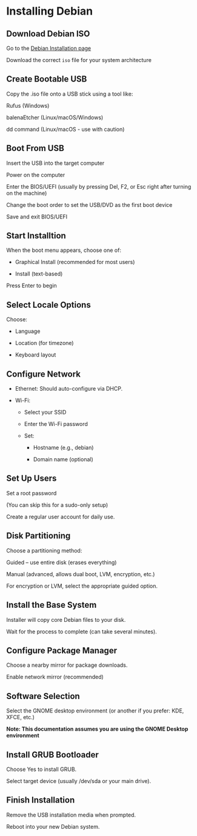 # Installing Debian

## Download Debian ISO

Go to the [Debian Installation page](https://www.debian.org/distrib/netinst)

Download the correct `iso` file for your system architecture

## Create Bootable USB

Copy the .iso file onto a USB stick using a tool like:

Rufus (Windows)

balenaEtcher (Linux/macOS/Windows)

dd command (Linux/macOS - use with caution)

## Boot From USB

Insert the USB into the target computer

Power on the computer

Enter the BIOS/UEFI (usually by pressing Del, F2, or Esc right after turning on the machine)

Change the boot order to set the USB/DVD as the first boot device

Save and exit BIOS/UEFI

## Start Installtion

When the boot menu appears, choose one of:

* Graphical Install (recommended for most users)

* Install (text-based)

Press Enter to begin

## Select Locale Options

Choose:

* Language

* Location (for timezone)

* Keyboard layout

## Configure Network

* Ethernet: Should auto-configure via DHCP.

* Wi-Fi:

  * Select your SSID

  * Enter the Wi-Fi password

  * Set:

    * Hostname (e.g., debian)

    * Domain name (optional)

## Set Up Users

Set a root password

(You can skip this for a sudo-only setup)

Create a regular user account for daily use.

## Disk Partitioning

Choose a partitioning method:

Guided – use entire disk (erases everything)

Manual (advanced, allows dual boot, LVM, encryption, etc.)

For encryption or LVM, select the appropriate guided option.

## Install the Base System

Installer will copy core Debian files to your disk.

Wait for the process to complete (can take several minutes).

## Configure Package Manager

Choose a nearby mirror for package downloads.

Enable network mirror (recommended)

## Software Selection
Select the GNOME desktop environment (or another if you prefer: KDE, XFCE, etc.)

**Note: This documentation assumes you are using the GNOME Desktop environment**

## Install GRUB Bootloader
Choose Yes to install GRUB.

Select target device (usually /dev/sda or your main drive).

## Finish Installation
Remove the USB installation media when prompted.

Reboot into your new Debian system.